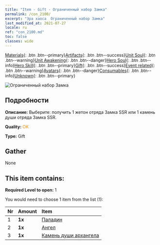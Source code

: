 ```yaml
---
title: "Item - Gift - Ограниченный набор Замка"
permalink: /con_2100/
excerpt: "Эра хаоса  Ограниченный набор Замка"
last_modified_at: 2021-07-27
locale: ru
ref: "con_2100.md"
toc: false
classes: wide
---
```

 [Materials](/ItemsRU/){: .btn .btn--primary}[Artifacts](/ItemsRU/Artifacts/){: .btn .btn--success}[Unit Soul](/ItemsRU/UnitSoul/){: .btn .btn--warning}[Unit Awakening](/ItemsRU/UnitAwakening/){: .btn .btn--danger}[Hero Soul](/ItemsRU/HeroSoul/){: .btn .btn--info}[Hero Skill](/ItemsRU/HeroSkill/){: .btn .btn--primary}[Gift](/ItemsRU/Gift/){: .btn .btn--success}[Event related](/ItemsRU/Events/){: .btn .btn--warning}[Avatars](/ItemsRU/Avatars/){: .btn .btn--danger}[Consumables](/ItemsRU/Consumables/){: .btn .btn--info}[Unknown](/ItemsRU/Unknown/){: .btn .btn--primary}

 ![Ограниченный набор Замка](/images/t/i_994001.png)

## Подробности
 **Описание:** Выберите: получить 1 жетон отряда Замка SSR или 1 камень души отряда Замка SSR.

 **Quality:** <span style="color: #FF8C00">OK</span>

 **Type:** Gift

## Gather

  None

## This item contains:

 **Required Level to open:** 1

 You would need to choose 1 item from the list (1):

  | Nr | Amount |     Item    |
  |:---|:-------|:------------|
  | 1 |  **1x** | [Паладин](/ItemsRU/unt_197/) |  | 
  | 2 |  **1x** | [Ангел](/ItemsRU/unt_196/) |  | 
  | 3 |  **1x** | [Камень души архангела](/ItemsRU/unt_288/) |  | 
